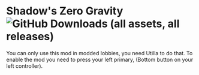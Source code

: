 # Shadow's Zero Gravity ![GitHub Downloads (all assets, all releases)](https://img.shields.io/github/downloads/maroon-shadow/Shadow-s-ZeroG/total?color=%23800000)
You can only use this mod in modded lobbies, you need Utilla to do that.
To enable the mod you need to press your left primary, (Bottom button on your left controller).
